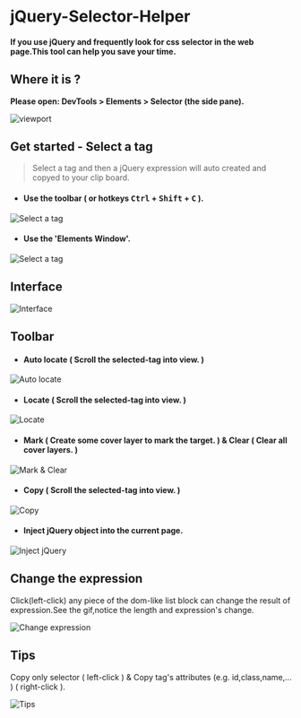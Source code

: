 # jQuery-Selector-Helper
#### If you use jQuery and frequently look for css selector in the web page.This tool can help you save your time.

## Where it is ?
**Please open: DevTools > Elements > Selector (the side pane).**

![viewport](http://igofind.github.io/lib/images/chrome-extension/jQuerySelectorHelper/viewport.jpg)

## Get started - Select a tag
> Select a tag and then a jQuery expression will auto created and copyed to your clip board.

- #### Use the toolbar ( or hotkeys <kbd>Ctrl</kbd> + <kbd>Shift</kbd> + <kbd>C</kbd> ).  
![Select a tag](http://igofind.github.io/lib/images/chrome-extension/jQuerySelectorHelper/select-tag.gif)  

- #### Use the 'Elements Window'.
![Select a tag](http://igofind.github.io/lib/images/chrome-extension/jQuerySelectorHelper/use-elements-window.gif)
    
## Interface
![Interface](http://igofind.github.io/lib/images/chrome-extension/jQuerySelectorHelper/interface.jpg)

## Toolbar
- #### Auto locate ( Scroll the selected-tag into view. )
![Auto locate](http://igofind.github.io/lib/images/chrome-extension/jQuerySelectorHelper/auto_locate.gif)

- #### Locate ( Scroll the selected-tag into view. )
![Locate](http://igofind.github.io/lib/images/chrome-extension/jQuerySelectorHelper/locate.gif)

- #### Mark ( Create some cover layer to mark the target. ) & Clear ( Clear all cover layers. )
![Mark & Clear](http://igofind.github.io/lib/images/chrome-extension/jQuerySelectorHelper/mark&clear.gif)

- #### Copy ( Scroll the selected-tag into view. )
![Copy](http://igofind.github.io/lib/images/chrome-extension/jQuerySelectorHelper/copy.gif)

- #### Inject jQuery object into the current page.
![Inject jQuery](http://igofind.github.io/lib/images/chrome-extension/jQuerySelectorHelper/injectJQ.gif)

## Change the expression
Click(left-click) any piece of the dom-like list block can change the result of expression.See the gif,notice the length and expression's change.

![Change expression](http://igofind.github.io/lib/images/chrome-extension/jQuerySelectorHelper/change_expression.gif)


## Tips
Copy only selector ( left-click ) & Copy tag's attributes (e.g. id,class,name,... ) ( right-click ).

![Tips](http://igofind.github.io/lib/images/chrome-extension/jQuerySelectorHelper/tips.gif)
